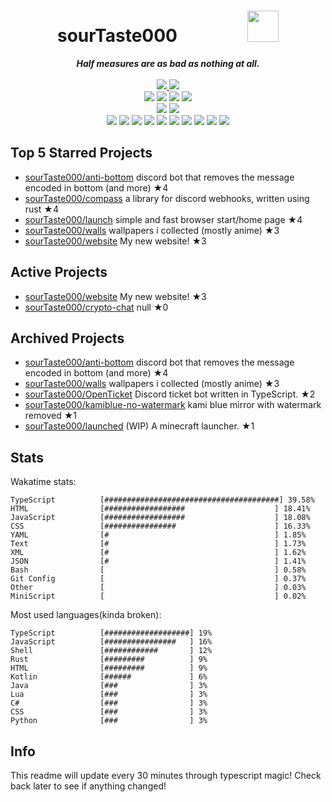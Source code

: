 <!-- deno-fmt-ignore-file -->
<h1 align="center">sourTaste000&emsp;&emsp;&emsp;&emsp;<img src="https://avatars.githubusercontent.com/u/47074495" width="50px"></h1>
<div align="center">
  <b><i>Half measures are as bad as nothing at all.</i></b>
  <br />
  <br />
  <a href="https://heartbeat.sourtaste000.dev">
    <img src="https://img.shields.io/badge/dynamic/json?color=e9d3d0&label=Last%20seen&query=last_beat_formatted&suffix=%20ago&url=https%3A%2F%2Fheartbeat.sourtaste000.dev%2Fapi%2Fstats" />
  </a>
  <img src="https://img.shields.io/badge/Discord-sourTaste000%232391-ffaaea?labelColor=4c566a&logo=Discord" />
  <br />
  <img src="https://img.shields.io/badge/-Vim-%23ffb4ed?logo=Vim&labelColor=4c566a" />
  <img src="https://img.shields.io/badge/-CLion-%23f69ee1?logo=CLion&labelColor=4c566a" />
  <img src="https://img.shields.io/badge/-IntellJ IDEA-%23ffcee0?logo=IntelliJIDEA&labelColor=4c566a" />
  <img src="https://img.shields.io/badge/-Visual Studio Code-%23f4d3d5?logo=VisualStudioCode&labelColor=4c566a" />
  <br />
  <img src="https://img.shields.io/badge/-macOS-%23ffd3da?logo=macOS&labelColor=4c566a" />
  <img src="https://img.shields.io/badge/-Linux-%23ffbeef?logo=Linux&labelColor=4c566a" />
  <br />
<img src="https://img.shields.io/badge/-TypeScript-ffe5d9" />
<img src="https://img.shields.io/badge/-Rust-fec89a" />
<img src="https://img.shields.io/badge/-HTML-d8e2dc" />
<img src="https://img.shields.io/badge/-other-f8edeb" />
<img src="https://img.shields.io/badge/-JavaScript-fec5bb" />
<img src="https://img.shields.io/badge/-Shell-ece4db" />
<img src="https://img.shields.io/badge/-Java-e8e8e4" />
<img src="https://img.shields.io/badge/-Kotlin-fcd5ce" />
<img src="https://img.shields.io/badge/-Lua-ffd7ba" />
<img src="https://img.shields.io/badge/-C#-fae1dd" />
  <br />
</div>

## Top 5 Starred Projects

- [sourTaste000/anti-bottom](https://github.com/sourTaste000/anti-bottom) discord bot that removes the message encoded in bottom (and more) ★4
- [sourTaste000/compass](https://github.com/sourTaste000/compass) a library for discord webhooks, written using rust ★4
- [sourTaste000/launch](https://github.com/sourTaste000/launch) simple and fast browser start/home page ★4
- [sourTaste000/walls](https://github.com/sourTaste000/walls) wallpapers i collected (mostly anime) ★3
- [sourTaste000/website](https://github.com/sourTaste000/website) My new website! ★3

## Active Projects

- [sourTaste000/website](https://github.com/sourTaste000/website) My new website! ★3
- [sourTaste000/crypto-chat](https://github.com/sourTaste000/crypto-chat) null ★0

## Archived Projects

- [sourTaste000/anti-bottom](https://github.com/sourTaste000/anti-bottom) discord bot that removes the message encoded in bottom (and more) ★4
- [sourTaste000/walls](https://github.com/sourTaste000/walls) wallpapers i collected (mostly anime) ★3
- [sourTaste000/OpenTicket](https://github.com/sourTaste000/OpenTicket) Discord ticket bot written in TypeScript. ★2
- [sourTaste000/kamiblue-no-watermark](https://github.com/sourTaste000/kamiblue-no-watermark) kami blue mirror with watermark removed ★1
- [sourTaste000/launched](https://github.com/sourTaste000/launched) (WIP) A minecraft launcher. ★1

## Stats

Wakatime stats:
```
TypeScript          [#######################################] 39.58%
HTML                [##################                    ] 18.41%
JavaScript          [##################                    ] 18.08%
CSS                 [################                      ] 16.33%
YAML                [#                                     ] 1.85%
Text                [#                                     ] 1.73%
XML                 [#                                     ] 1.62%
JSON                [#                                     ] 1.41%
Bash                [                                      ] 0.58%
Git Config          [                                      ] 0.37%
Other               [                                      ] 0.03%
MiniScript          [                                      ] 0.02%
```

Most used languages(kinda broken):
```
TypeScript          [###################] 19%
JavaScript          [################   ] 16%
Shell               [############       ] 12%
Rust                [#########          ] 9%
HTML                [#########          ] 9%
Kotlin              [######             ] 6%
Java                [###                ] 3%
Lua                 [###                ] 3%
C#                  [###                ] 3%
CSS                 [###                ] 3%
Python              [###                ] 3%
```

## Info

This readme will update every 30 minutes through typescript magic! Check back later to see if anything changed!
